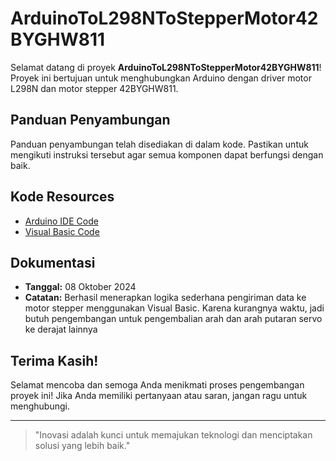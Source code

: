 # ArduinoToL298NToStepperMotor42BYGHW811

Selamat datang di proyek **ArduinoToL298NToStepperMotor42BYGHW811**! Proyek ini bertujuan untuk menghubungkan Arduino dengan driver motor L298N dan motor stepper 42BYGHW811.

## Panduan Penyambungan

Panduan penyambungan telah disediakan di dalam kode. Pastikan untuk mengikuti instruksi tersebut agar semua komponen dapat berfungsi dengan baik.

## Kode Resources

- [Arduino IDE Code](Sketchoct8-narls.cpp)
- [Visual Basic Code](KodeVisualBasic.vbw)

## Dokumentasi

- **Tanggal:** 08 Oktober 2024
- **Catatan:** Berhasil menerapkan logika sederhana pengiriman data ke motor stepper menggunakan Visual Basic. Karena kurangnya waktu, jadi butuh pengembangan untuk pengembalian arah dan arah putaran servo ke derajat lainnya

## Terima Kasih!

Selamat mencoba dan semoga Anda menikmati proses pengembangan proyek ini! Jika Anda memiliki pertanyaan atau saran, jangan ragu untuk menghubungi.

---

> "Inovasi adalah kunci untuk memajukan teknologi dan menciptakan solusi yang lebih baik."
